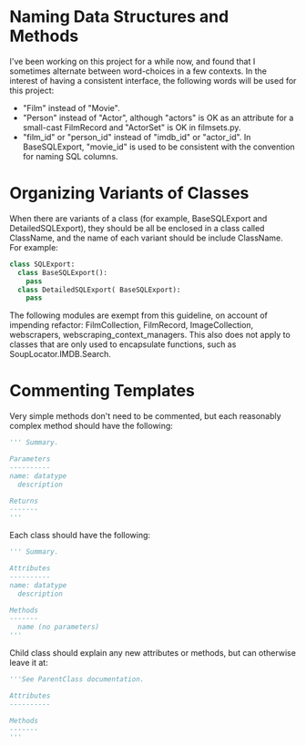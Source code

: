 
# Naming Data Structures and Methods

I've been working on this project for a while now, and found that I sometimes alternate between word-choices in a few contexts.  In the interest of having a consistent interface, the following words will be used for this project:
+ "Film" instead of "Movie".
+ "Person" instead of "Actor", although "actors" is OK as an attribute for a small-cast FilmRecord and "ActorSet" is OK in filmsets.py.
+ "film_id" or "person_id" instead of "imdb_id" or "actor_id".  In BaseSQLExport, "movie_id" is used to be consistent with the convention for naming SQL columns.

# Organizing Variants of Classes

When there are variants of a class (for example,  BaseSQLExport and DetailedSQLExport), they should be all be enclosed in a class called ClassName, and the name of each variant should be include ClassName.  For example:
```python
class SQLExport:
  class BaseSQLExport():
    pass
  class DetailedSQLExport( BaseSQLExport):
    pass
```
The following modules are exempt from this guideline, on account of impending refactor: FilmCollection, FilmRecord, ImageCollection, webscrapers, webscraping_context_managers.  This also does not apply to classes that are only used to encapsulate functions, such as SoupLocator.IMDB.Search.

# Commenting Templates

Very simple methods don't need to be commented, but each reasonably complex method should have the following:

```python
''' Summary.

Parameters
----------
name: datatype
  description

Returns
-------
'''
```

Each class should have the following:

```python
''' Summary.

Attributes
----------
name: datatype
  description

Methods
-------
  name (no parameters)
'''
```

Child class should explain any new attributes or methods, but can otherwise leave it at:
```python
'''See ParentClass documentation.

Attributes
----------

Methods
-------
'''
```
